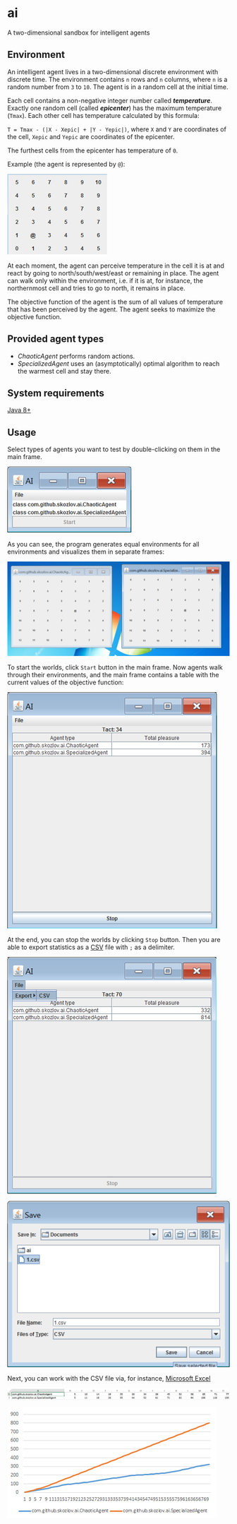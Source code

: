 # ai
A two-dimensional sandbox for intelligent agents

## Environment

An intelligent agent lives in a two-dimensional discrete environment with discrete time.
The environment contains `n` rows and `n` columns, where `n` is a random number from `3` to `10`.
The agent is in a random cell at the initial time.

Each cell contains a non-negative integer number called <b><i>temperature</i></b>.
Exactly one random cell (called <b><i>epicenter</i></b>) has the maximum temperature (`Tmax`).
Each other cell has temperature calculated by this formula:

`T = Tmax - (|X - Xepic| + |Y - Yepic|)`, 
where `X` and `Y` are coordinates of the cell, 
`Xepic` and `Yepic` are coordinates of the epicenter.

The furthest cells from the epicenter has temperature of `0`.

Example (the agent is represented by `@`):

![environment](https://raw.githubusercontent.com/skozlov/ai/master/demo/environment.png)

At each moment, the agent can perceive temperature in the cell it is at and react by going to north/south/west/east or remaining in place. The agent can walk only within the environment, i.e. if it is at, for instance, the northernmost cell and tries to go to north, it remains in place.

The objective function of the agent is the sum of all values of temperature that has been perceived by the agent. The agent seeks to maximize the objective function.

## Provided agent types

 - <i>ChaoticAgent</i> performs random actions.
 - <i>SpecializedAgent</i> uses an (asymptotically) optimal algorithm to reach the warmest cell and stay there.

## System requirements

[Java 8+](http://java.com/en/download/)

## Usage

Select types of agents you want to test by double-clicking on them in the main frame.

![main_frame](https://raw.githubusercontent.com/skozlov/ai/master/demo/main_frame.png)

As you can see, the program generates equal environments for all environments and visualizes them in separate frames:

![before_start](https://raw.githubusercontent.com/skozlov/ai/master/demo/before_start.png)

To start the worlds, click `Start` button in the main frame.
Now agents walk through their environments, and the main frame contains a table with the current values of the objective function:

![progress](https://raw.githubusercontent.com/skozlov/ai/master/demo/progress.png)

At the end, you can stop the worlds by clicking `Stop` button.
Then you are able to export statistics as a [CSV](https://en.wikipedia.org/wiki/Comma-separated_values) file with `;` as a delimiter.

![export_menu](https://raw.githubusercontent.com/skozlov/ai/master/demo/export_menu.png)

![export_dialog](https://raw.githubusercontent.com/skozlov/ai/master/demo/export_dialog.png)

Next, you can work with the CSV file via, for instance, [Microsoft Excel](https://products.office.com/excel)

![table](https://raw.githubusercontent.com/skozlov/ai/master/demo/table.png)

![chart](https://raw.githubusercontent.com/skozlov/ai/master/demo/chart.png)
